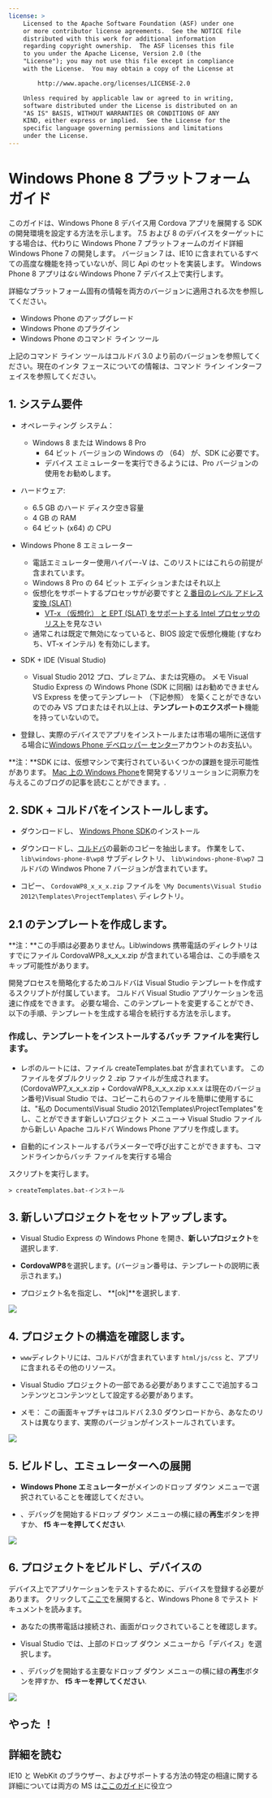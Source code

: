```yaml
---
license: >
    Licensed to the Apache Software Foundation (ASF) under one
    or more contributor license agreements.  See the NOTICE file
    distributed with this work for additional information
    regarding copyright ownership.  The ASF licenses this file
    to you under the Apache License, Version 2.0 (the
    "License"); you may not use this file except in compliance
    with the License.  You may obtain a copy of the License at

        http://www.apache.org/licenses/LICENSE-2.0

    Unless required by applicable law or agreed to in writing,
    software distributed under the License is distributed on an
    "AS IS" BASIS, WITHOUT WARRANTIES OR CONDITIONS OF ANY
    KIND, either express or implied.  See the License for the
    specific language governing permissions and limitations
    under the License.
---
```


# Windows Phone 8 プラットフォーム ガイド

このガイドは、Windows Phone 8 デバイス用 Cordova アプリを展開する SDK の開発環境を設定する方法を示します。 7.5 および 8 のデバイスをターゲットにする場合は、代わりに Windows Phone 7 プラットフォームのガイド詳細 Windows Phone 7 の開発します。 バージョン 7 は、IE10 に含まれているすべての高度な機能を持っていないが、同じ Api のセットを実装します。 Windows Phone 8 アプリは*ない*Windows Phone 7 デバイス上で実行します。

詳細なプラットフォーム固有の情報を両方のバージョンに適用される次を参照してください。

*   Windows Phone のアップグレード
*   Windows Phone のプラグイン
*   Windows Phone のコマンド ライン ツール

上記のコマンド ライン ツールはコルドバ 3.0 より前のバージョンを参照してください。現在のインタ フェースについての情報は、コマンド ライン インターフェイスを参照してください。

## 1. システム要件

*   オペレーティング システム：
    
    *   Windows 8 または Windows 8 Pro 
        *   64 ビット バージョンの Windows の （64） が、SDK に必要です。
        *   デバイス エミュレーターを実行できるようには、Pro バージョンの使用をお勧めします。

*   ハードウェア:
    
    *   6.5 GB のハード ディスク空き容量
    *   4 GB の RAM
    *   64 ビット (x64) の CPU

*   Windows Phone 8 エミュレーター
    
    *   電話エミュレーター使用ハイパー-V は、このリストにはこれらの前提が含まれています。
    *   Windows 8 Pro の 64 ビット エディションまたはそれ以上
    *   仮想化をサポートするプロセッサが必要ですと [2 番目のレベル アドレス変換 (SLAT)][1] 
        *   [VT-x （仮想化） と EPT (SLAT) をサポートする Intel プロセッサのリスト][2]を見なさい
    *   通常これは既定で無効になっていると、BIOS 設定で仮想化機能 (すなわち、VT-x インテル) を有効にします。

*   SDK + IDE (Visual Studio)
    
    *   Visual Studio 2012 プロ、プレミアム、または究極の。 メモ Visual Studio Express の Windows Phone (SDK に同梱) はお勧めできません VS Express を使ってテンプレート （下記参照） を築くことができないのでのみ VS プロまたはそれ以上は、**テンプレートのエクスポート**機能を持っていないので。

*   登録し、実際のデバイスでアプリをインストールまたは市場の場所に送信する場合に[Windows Phone デベロッパー センター][3]アカウントのお支払い。

 [1]: http://en.wikipedia.org/wiki/Second_Level_Address_Translation
 [2]: http://ark.intel.com/Products/VirtualizationTechnology
 [3]: http://dev.windowsphone.com/en-us/publish

**注：**SDK には、仮想マシンで実行されているいくつかの課題を提示可能性があります。 [Mac 上の Windows Phone][4]を開発するソリューションに洞察力を与えるこのブログの記事を読むことができます。.

 [4]: http://aka.ms/BuildaWP8apponaMac

## 2. SDK + コルドバをインストールします。

*   ダウンロードし、 [Windows Phone SDK][5]のインストール

*   ダウンロードし、[コルドバ][6]の最新のコピーを抽出します。 作業をして、 `lib\windows-phone-8\wp8` サブディレクトリ、 `lib\windows-phone-8\wp7` コルドバの Windwos Phone 7 バージョンが含まれています。

*   コピー、 `CordovaWP8_x_x_x.zip` ファイルを `\My Documents\Visual Studio 2012\Templates\ProjectTemplates\` ディレクトリ。

 [5]: http://www.microsoft.com/en-us/download/details.aspx?id=35471
 [6]: http://phonegap.com/download

## 2.1 のテンプレートを作成します。

**注：**この手順は必要ありません。Lib\windows 携帯電話のディレクトリはすでにファイル CordovaWP8\_x\_x_x.zip が含まれている場合は、この手順をスキップ可能性があります。

開発プロセスを簡略化するためコルドバは Visual Studio テンプレートを作成するスクリプトが付属しています。 コルドバ Visual Studio アプリケーションを迅速に作成をできます。 必要な場合、このテンプレートを変更することができ、以下の手順、テンプレートを生成する場合を続行する方法を示します。

### 作成し、テンプレートをインストールするバッチ ファイルを実行します。

*   レポのルートには、ファイル createTemplates.bat が含まれています。 このファイルをダブルクリック 2 .zip ファイルが生成されます。 (CordovaWP7\_x\_x\_x.zip + CordovaWP8\_x\_x\_x.zip x.x.x は現在のバージョン番号)Visual Studio では、コピーこれらのファイルを簡単に使用するには、"私の Documents\Visual Studio 2012\Templates\ProjectTemplates\"をし、ことができます新しいプロジェクト メニュー-> Visual Studio ファイルから新しい Apache コルドバ Windows Phone アプリを作成します。

*   自動的にインストールするパラメーターで呼び出すことができますも、コマンドラインからバッチ ファイルを実行する場合

スクリプトを実行します。

    > createTemplates.bat-インストール
    

## 3. 新しいプロジェクトをセットアップします。

*   Visual Studio Express の Windows Phone を開き、**新しいプロジェクト**を選択します.

*   **CordovaWP8**を選択します。(バージョン番号は、テンプレートの説明に表示されます。)

*   プロジェクト名を指定し、 **[ok]**を選択します.

![][7]

 [7]: img/guide/platforms/wp8/StandAloneTemplate.png

## 4. プロジェクトの構造を確認します。

*   `www`ディレクトリには、コルドバが含まれています `html/js/css` と、アプリに含まれるその他のリソース。

*   Visual Studio プロジェクトの一部である必要がありますここで追加するコンテンツとコンテンツとして設定する必要があります。

*   メモ： この画面キャプチャはコルドバ 2.3.0 ダウンロードから、あなたのリストは異なります、実際のバージョンがインストールされています。

![][8]

 [8]: img/guide/platforms/wp8/projectStructure.png

## 5. ビルドし、エミュレーターへの展開

*   **Windows Phone エミュレーター**がメインのドロップ ダウン メニューで選択されていることを確認してください。

*   、デバッグを開始するドロップ ダウン メニューの横に緑の**再生**ボタンを押すか、 **f5 キーを押してください**.

![][9]

 [9]: img/guide/platforms/wp8/BuildEmulator.png

## 6. プロジェクトをビルドし、デバイスの

デバイス上でアプリケーションをテストするために、デバイスを登録する必要があります。 クリックして[ここで][10]を展開すると、Windows Phone 8 でテスト ドキュメントを読みます。

 [10]: http://msdn.microsoft.com/en-us/library/windowsphone/develop/ff402565(v=vs.105).aspx

*   あなたの携帯電話は接続され、画面がロックされていることを確認します。

*   Visual Studio では、上部のドロップ ダウン メニューから「デバイス」を選択します。

*   、デバッグを開始する主要なドロップ ダウン メニューの横に緑の**再生**ボタンを押すか、 **f5 キーを押してください**.

![][11]

 [11]: img/guide/platforms/wp7/wpd.png

## やった ！

## 詳細を読む

IE10 と WebKit のブラウザー、およびサポートする方法の特定の相違に関する詳細については両方の MS は[ここのガイド][12]に役立つ

 [12]: http://blogs.windows.com/windows_phone/b/wpdev/archive/2012/11/15/adapting-your-webkit-optimized-site-for-internet-explorer-10.aspx